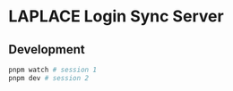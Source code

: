 # LAPLACE Login Sync Server

## Development

```bash
pnpm watch # session 1
pnpm dev # session 2
```
